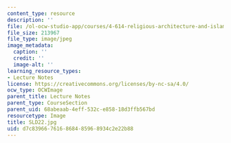 ```yaml
---
content_type: resource
description: ''
file: /ol-ocw-studio-app/courses/4-614-religious-architecture-and-islamic-cultures-fall-2002/d7c839667616868485968934c2e22b88_SLD22.jpg
file_size: 213967
file_type: image/jpeg
image_metadata:
  caption: ''
  credit: ''
  image-alt: ''
learning_resource_types:
- Lecture Notes
license: https://creativecommons.org/licenses/by-nc-sa/4.0/
ocw_type: OCWImage
parent_title: Lecture Notes
parent_type: CourseSection
parent_uid: 68abeaab-4eff-532c-e858-18d3ffb567bd
resourcetype: Image
title: SLD22.jpg
uid: d7c83966-7616-8684-8596-8934c2e22b88
---
```

